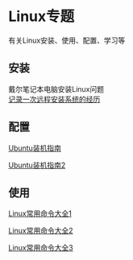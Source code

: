 # Linux专题

有关Linux安装、使用、配置、学习等

## 安装

戴尔笔记本电脑安装Linux问题  
[记录一次远程安装系统的经历](linux/记录一次远程安装系统的经历.html)

## 配置

[Ubuntu装机指南](linux/Ubuntu装机指南.html)

[Ubuntu装机指南2](linux/Ubuntu装机指南2.html)

## 使用

[Linux常用命令大全1](linux/Linux常用命令大全1.html)

[Linux常用命令大全2](linux/Linux常用命令大全2.html)

[Linux常用命令大全3](linux/Linux常用命令大全3.html)

